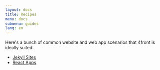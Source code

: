 ```yaml
---
layout: docs
title: Recipes
menu: docs
submenu: guides
lang: en
---
```


Here's a bunch of common website and web app scenarios that 4front is ideally suited.

- [Jekyll Sites](/docs/guides/jekyll-sites.html)
- [React Apps](/docs/guides/react.html)
